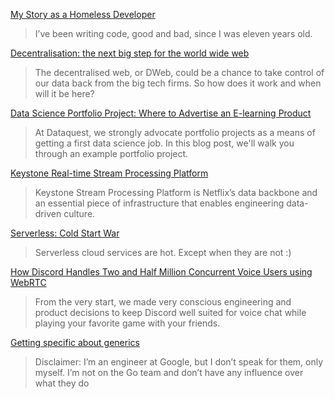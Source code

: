 [My Story as a Homeless Developer](https://blog.usejournal.com/my-story-as-a-homeless-developer-5874731c42ed)
> I’ve been writing code, good and bad, since I was eleven years old.

[Decentralisation: the next big step for the world wide web](https://www.theguardian.com/technology/2018/sep/08/decentralisation-next-big-step-for-the-world-wide-web-dweb-data-internet-censorship-brewster-kahle)
> The decentralised web, or DWeb, could be a chance to take control of our data back from the big tech firms. So how does it work and when will it be here?

[Data Science Portfolio Project: Where to Advertise an E-learning Product](https://www.dataquest.io/blog/data-science-portfolio-project-finding-the-two-best-markets-to-advertise-in-an-e-learning-product/)
> At Dataquest, we strongly advocate portfolio projects as a means of getting a first data science job. In this blog post, we'll walk you through an example portfolio project.

[Keystone Real-time Stream Processing Platform](https://medium.com/netflix-techblog/keystone-real-time-stream-processing-platform-a3ee651812a)
> Keystone Stream Processing Platform is Netflix’s data backbone and an essential piece of infrastructure that enables engineering data-driven culture. 

[Serverless: Cold Start War](https://mikhail.io/2018/08/serverless-cold-start-war/)
> Serverless cloud services are hot. Except when they are not :)

[How Discord Handles Two and Half Million Concurrent Voice Users using WebRTC](https://blog.discordapp.com/how-discord-handles-two-and-half-million-concurrent-voice-users-using-webrtc-ce01c3187429)
> From the very start, we made very conscious engineering and product decisions to keep Discord well suited for voice chat while playing your favorite game with your friends.

[Getting specific about generics](https://emilymaier.net/words/getting-specific-about-generics/)
> Disclaimer: I’m an engineer at Google, but I don’t speak for them, only myself. I’m not on the Go team and don’t have any influence over what they do